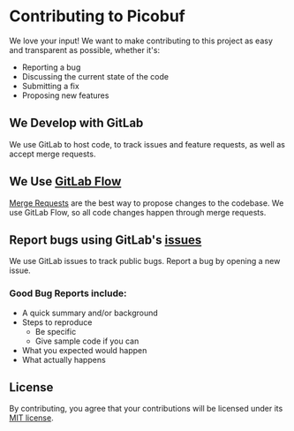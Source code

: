 # Contributing to Picobuf

We love your input! We want to make contributing to this project as easy and transparent as possible, whether it's:

- Reporting a bug
- Discussing the current state of the code
- Submitting a fix
- Proposing new features

## We Develop with GitLab

We use GitLab to host code, to track issues and feature requests, as well as accept merge requests.

## We Use [GitLab Flow](https://docs.gitlab.com/ee/topics/gitlab_flow.html#introduction-to-gitlab-flow)

[Merge Requests](https://gitlab.com/basedwon/picobuf/-/merge_requests/new) are the best way to propose changes to the codebase. We use GitLab Flow, so all code changes happen through merge requests.

## Report bugs using GitLab's [issues](https://gitlab.com/basedwon/picobuf/-/issues)

We use GitLab issues to track public bugs. Report a bug by opening a new issue.

### Good Bug Reports include:

- A quick summary and/or background
- Steps to reproduce
  - Be specific
  - Give sample code if you can
- What you expected would happen
- What actually happens

## License

By contributing, you agree that your contributions will be licensed under its [MIT license](https://gitlab.com/basedwon/picobuf/-/blob/master/LICENSE).
